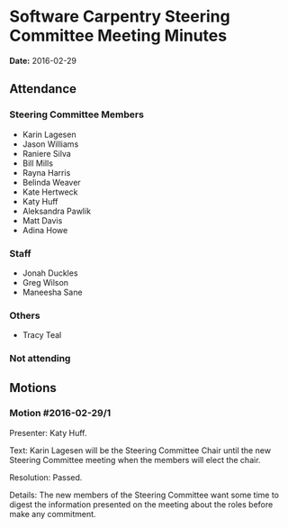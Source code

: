 <h1>Software Carpentry Steering Committee Meeting Minutes</h1>
<p><strong>Date:</strong> 2016-02-29</p>
<h2>Attendance</h2>
<h3>Steering Committee Members</h3>
<ul>

<li>Karin Lagesen</li>

<li>Jason Williams</li>

<li>Raniere Silva</li>

<li>Bill Mills</li>

<li>Rayna Harris</li>

<li>Belinda Weaver</li>

<li>Kate Hertweck</li>

<li>Katy Huff</li>

<li>Aleksandra Pawlik</li>

<li>Matt Davis</li>

<li>Adina Howe</li>

</ul>
<h3>Staff</h3>
<ul>

<li>Jonah Duckles</li>

<li>Greg Wilson</li>

<li>Maneesha Sane</li>

</ul>
<h3>Others</h3>
<ul>

<li>Tracy Teal</li>

</ul>
<h3>Not attending</h3>
<ul>

</ul>


<h2>Motions</h2>

<h3>Motion #2016-02-29/1</h3>
<p>Presenter: Katy Huff.</p>
<p>Text: Karin Lagesen will be the Steering Committee Chair until the new Steering Committee meeting when the members will elect the chair.</p>
<p>Resolution: Passed.</p>
<p>Details: The new members of the Steering Committee want some time to digest the information presented on the meeting about the roles before make any commitment.</p>



